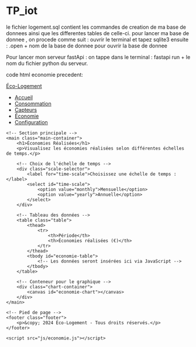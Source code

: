 # TP_iot
le fichier logement.sql contient les commandes de creation de ma base de donnees ainsi que les differentes tables de celle-ci.
pour lancer ma base de donnee , on procede comme suit : ouvrir le terminal et tapez sqlite3
 ensuite : .open + nom de la base de donnee pour ouvrir la base de donnee

 Pour lancer mon serveur fastApi : on tappe dans le terminal : fastapi run + le nom du fichier python du serveur.
 
 



code html economie precedent: 

<!DOCTYPE html>
<html lang="fr">
<head>
    <meta charset="UTF-8">
    <meta name="viewport" content="width=device-width, initial-scale=1.0">
    <title>Économie - Éco-Logement</title>
    <link rel="stylesheet" href="css/styles.css">
    <link rel="stylesheet" href="https://cdnjs.cloudflare.com/ajax/libs/font-awesome/6.0.0-beta3/css/all.min.css">
    <script src="https://cdn.jsdelivr.net/npm/chart.js"></script>
</head>
<body>
    <!-- Barre de navigation -->
    <nav class="navbar">
        <div class="container">
            <a href="index.html" class="logo"><i class="fas fa-leaf"></i> Éco-Logement</a>
            <ul class="nav-links">
                <li><a href="index.html">Accueil</a></li>
                <li><a href="consommation.html"><i class="fas fa-chart-bar"></i> Consommation</a></li>
                <li><a href="capteurs.html"><i class="fas fa-microchip"></i> Capteurs</a></li>
                <li><a href="economie.html" class="active"><i class="fas fa-coins"></i> Économie</a></li>
                <li><a href="configuration.html"><i class="fas fa-tools"></i> Configuration</a></li>
            </ul>
        </div>
    </nav>

    <!-- Section principale -->
    <main class="main-container">
        <h1>Économies Réalisées</h1>
        <p>Visualisez les économies réalisées selon différentes échelles de temps.</p>

        <!-- Choix de l'échelle de temps -->
        <div class="scale-selector">
            <label for="time-scale">Choisissez une échelle de temps :</label>
            <select id="time-scale">
                <option value="monthly">Mensuelle</option>
                <option value="yearly">Annuelle</option>
            </select>
        </div>

        <!-- Tableau des données -->
        <table class="table">
            <thead>
                <tr>
                    <th>Période</th>
                    <th>Économies réalisées (€)</th>
                </tr>
            </thead>
            <tbody id="economie-table">
                <!-- Les données seront insérées ici via JavaScript -->
            </tbody>
        </table>

        <!-- Conteneur pour le graphique -->
        <div class="chart-container">
            <canvas id="economie-chart"></canvas>
        </div>
    </main>

    <!-- Pied de page -->
    <footer class="footer">
        <p>&copy; 2024 Éco-Logement - Tous droits réservés.</p>
    </footer>

    <script src="js/economie.js"></script>
</body>
</html>

